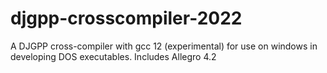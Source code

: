 # djgpp-crosscompiler-2022
A DJGPP cross-compiler with gcc 12 (experimental) for use on windows in developing DOS executables. Includes Allegro 4.2
